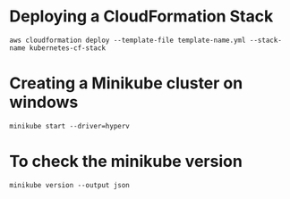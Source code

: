 # Deploying a CloudFormation Stack
`aws cloudformation deploy --template-file template-name.yml --stack-name kubernetes-cf-stack`

# Creating a Minikube cluster on windows
`minikube start --driver=hyperv`

# To check the minikube version
`minikube version --output json`